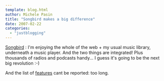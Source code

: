 ```yaml
---
template: blog.html
author: Michele Pasin
title: "Songbird makes a big difference"
date: 2007-02-22
categories: 
  - "justblogging"
---
```


[Songbird](http://www.songbirdnest.com/) : I'm enjoying the whole of the web + my usual music library, underneath a music player. And the two things are integrated! Plus thousands of radios and podcasts handy... I guess it's going to be the next big revolution :-)

<!-- [![Picture 12.png](../../img/Picture%2012.png)](http://people.kmi.open.ac.uk/mikele/blog/wp-content/uploads/2007/02/Picture%2012.png "Picture 12.png") -->

And the list of [features](http://www.songbirdnest.com/features) cant be reported: too long.
